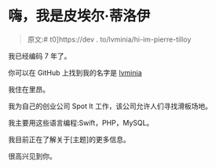 # 嗨，我是皮埃尔·蒂洛伊

> 原文:# t0]https://dev . to/lvminia/hi-im-pierre-tilloy

我已经编码 7 年了。

你可以在 GitHub 上找到我的名字是 [lvminia](https://github.com/lvminia)

我住在里昂。

我为自己的创业公司 Spot It 工作，该公司允许人们寻找滑板场地。

我主要用这些语言编程:Swift，PHP，MySQL。

我目前正在了解关于[主题]的更多信息。

很高兴见到你。